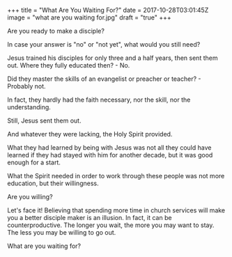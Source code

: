 +++
title = "What Are You Waiting For?"
date = 2017-10-28T03:01:45Z
image = "what are you waiting for.jpg"
draft = "true"
+++

Are you ready to make a disciple? 

In case your answer is "no" or "not yet", what would you still need?

Jesus trained his disciples for only three and a half years, then sent them out. Where they fully educated then? - No. 

Did they master the skills of an evangelist or preacher or teacher? - Probably not. 

In fact, they hardly had the faith necessary, nor the skill, nor the understanding. 

Still, Jesus sent them out. 

And whatever they were lacking, the Holy Spirit provided. 

What they had learned by being with Jesus was not all they could have learned if they had stayed with him for another decade, but it was good enough for a start.

What the Spirit needed in order to work through these people was not more education, but their willingness.

Are you willing?

Let's face it! Believing that spending more time in church services will make you a better disciple maker is an illusion. In fact, it can be counterproductive. The longer you wait, the more you may want to stay. The less you may be willing to go out.

What are you waiting for?



